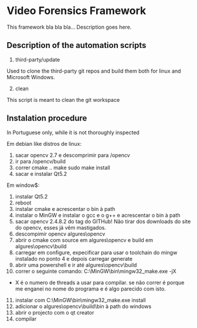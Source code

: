 Video Forensics Framework
=========================

This framework bla bla bla... Description goes here.

Description of the automation scripts
-------------------------------------

1. third-party/update

Used to clone the third-party git repos and build them both for linux and
Microsoft Windows.

2. clean

This script is meant to clean the git workspace

Instalation procedure
---------------------

In Portuguese only, while it is not thoroughly inspected

Em debian like distros de linux:
1) sacar opencv 2.7 e descomprimir para <algures>/opencv
2) ir para <algures>/opencv/build
3) correr
cmake ..
make
sudo make install
4) sacar e instalar Qt5.2

Em window$:
1) instalar Qt5.2
2) reboot
3) instalar cmake e acrescentar o bin à path
4) instalar o MinGW e instalar o gcc e o g++ e acrescentar o bin à path
5) sacar opencv 2.4.8.2 do tag do GITHub! Não tirar dos downloads do site do opencv, esses já vêm mastigados.
6) descompimir opencv algures\opencv
7) abrir o cmake com source em algures\opencv e build em algures\opencv\build
8) carregar em configure, expecificar para usar o toolchain do mingw instalado no ponto 4 e depois carregar generate
9) abrir uma powershell e ir até algures\opencv\build
10) correr o seguinte comando:
  C:\MinGW\bin\mingw32_make.exe -jX
   - X é o numero de threads a usar para compilar.
se não correr é porque me enganei no nome do programa e é algo parecido com isto.
11) instalar com
  C:\MinGW\bin\mingw32_make.exe install
12) adicionar o algures\opencv\build\bin à path do windows
13) abrir o projecto com o qt creator
14) compilar

